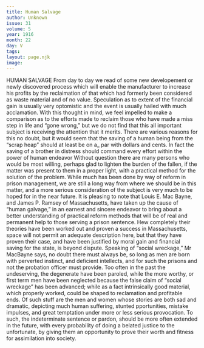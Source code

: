```yaml
---
title: Human Salvage
author: Unknown
issue: 31
volume: 5
year: 1916
month: 22
day: V
tags:
layout: page.njk
image:
---
```

HUMAN SALVAGE       From day to day we read of some new developement or newly discovered process which will enable the manufacturer to increase his profits by the reclaimation of that which had formerly been considered as waste material and of no value. Speculation as to extent of the financial gain is usually very optomistic and the event is usually hailed with much acclamation.       With this thought in mind, we feel impelled to make a comparison as to the efforts made to reclaim those who have made a miss step in life and “gone wrong,” but we do not find that this all important subject is receiving the attention that it merits. There are various reasons for this no doubt, but it would seem that the saving of a human being from the “scrap heap” should at least be on a_ par with dollars and cents. In fact the saving of a brother in distress should command every effort within the power of human endeavor       Without question there are many persons who would be most willing, perhaps glad to lighten the burden of the fallen, if the matter was present to them in a proper light, with a practical method for the solution of the problem.       While much has been done by way of reform in prison management, we are still a long way from where we should be in this matter, and a more serious consideration of the subject is very much to be hoped for in the near future.       It is pleasing to note that Louis E. Mac Bayne, and James P. Ramsey of Massachusetts, have taken up the cause of “human galvage,” in an earnest and sincere endeavor to bring about a better understanding of practical reform methods that will be of real and permanent help to those serving a prison sentence. Hew completely their theories have been worked out and proven a success in Massachusetts, space will not permit an adequate description here, but that they have proven their case, and have been justified by moral gain and financial saving for the state, is beyond dispute.       Speaking of “social wreckage,” Mr MacBayne says, no doubt there must always be, so long as men are born with perverted instinct, and deficient intellects, and for such the prisons and not the probation officer must provide. Too often in the past the undeserving, the degenerate have been paroled, while the more worthy, or first term men have been neglected because the false claim of “social wreckage” has been advanced; while as a fact intrinsically good material, which properly worked, could be shaped to reclamation and profitable ends. Of such stuff are the men and women whose stories are both sad and dramatic, depicting much human suffering, stunted pportunities, mistake impulses, and great temptation under more or less serious provocation.       To such, the indeterminate sentence or pardon, should be more often extended in the future, with every probability of doing a belated justice to the unfortunate, by giving them an opportunity to prove their worth and fitness for assimilation into society.    




